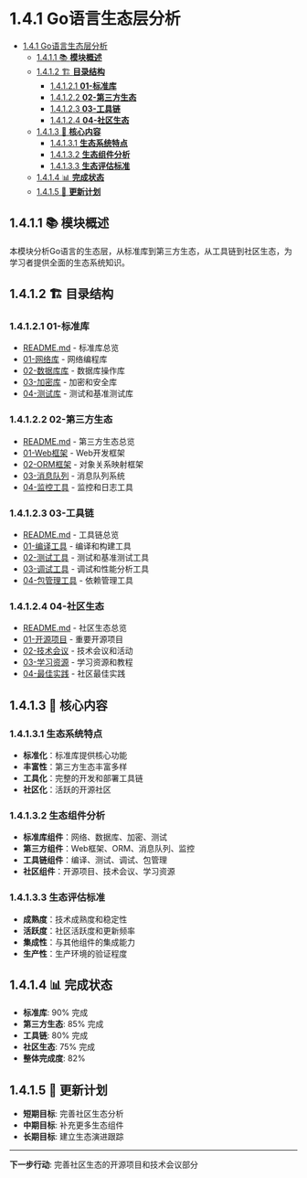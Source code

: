 # 1.4.1 Go语言生态层分析

<!-- TOC START -->
- [1.4.1 Go语言生态层分析](#141-go语言生态层分析)
  - [1.4.1.1 📚 **模块概述**](#1411--模块概述)
  - [1.4.1.2 🏗️ **目录结构**](#1412-️-目录结构)
    - [1.4.1.2.1 **01-标准库**](#14121-01-标准库)
    - [1.4.1.2.2 **02-第三方生态**](#14122-02-第三方生态)
    - [1.4.1.2.3 **03-工具链**](#14123-03-工具链)
    - [1.4.1.2.4 **04-社区生态**](#14124-04-社区生态)
  - [1.4.1.3 🎯 **核心内容**](#1413--核心内容)
    - [1.4.1.3.1 **生态系统特点**](#14131-生态系统特点)
    - [1.4.1.3.2 **生态组件分析**](#14132-生态组件分析)
    - [1.4.1.3.3 **生态评估标准**](#14133-生态评估标准)
  - [1.4.1.4 📊 **完成状态**](#1414--完成状态)
  - [1.4.1.5 🔄 **更新计划**](#1415--更新计划)
<!-- TOC END -->

## 1.4.1.1 📚 **模块概述**

本模块分析Go语言的生态层，从标准库到第三方生态，从工具链到社区生态，为学习者提供全面的生态系统知识。

## 1.4.1.2 🏗️ **目录结构**

### 1.4.1.2.1 **01-标准库**

- [README.md](01-标准库/README.md) - 标准库总览
- [01-网络库](01-标准库/01-网络库/) - 网络编程库
- [02-数据库库](01-标准库/02-数据库库/) - 数据库操作库
- [03-加密库](01-标准库/03-加密库/) - 加密和安全库
- [04-测试库](01-标准库/04-测试库/) - 测试和基准测试库

### 1.4.1.2.2 **02-第三方生态**

- [README.md](02-第三方生态/README.md) - 第三方生态总览
- [01-Web框架](02-第三方生态/01-Web框架/) - Web开发框架
- [02-ORM框架](02-第三方生态/02-ORM框架/) - 对象关系映射框架
- [03-消息队列](02-第三方生态/03-消息队列/) - 消息队列系统
- [04-监控工具](02-第三方生态/04-监控工具/) - 监控和日志工具

### 1.4.1.2.3 **03-工具链**

- [README.md](03-工具链/README.md) - 工具链总览
- [01-编译工具](03-工具链/01-编译工具/) - 编译和构建工具
- [02-测试工具](03-工具链/02-测试工具/) - 测试和基准测试工具
- [03-调试工具](03-工具链/03-调试工具/) - 调试和性能分析工具
- [04-包管理工具](03-工具链/04-包管理工具/) - 依赖管理工具

### 1.4.1.2.4 **04-社区生态**

- [README.md](04-社区生态/README.md) - 社区生态总览
- [01-开源项目](04-社区生态/01-开源项目/) - 重要开源项目
- [02-技术会议](04-社区生态/02-技术会议/) - 技术会议和活动
- [03-学习资源](04-社区生态/03-学习资源/) - 学习资源和教程
- [04-最佳实践](04-社区生态/04-最佳实践/) - 社区最佳实践

## 1.4.1.3 🎯 **核心内容**

### 1.4.1.3.1 **生态系统特点**

- **标准化**：标准库提供核心功能
- **丰富性**：第三方生态丰富多样
- **工具化**：完整的开发和部署工具链
- **社区化**：活跃的开源社区

### 1.4.1.3.2 **生态组件分析**

- **标准库组件**：网络、数据库、加密、测试
- **第三方组件**：Web框架、ORM、消息队列、监控
- **工具链组件**：编译、测试、调试、包管理
- **社区组件**：开源项目、技术会议、学习资源

### 1.4.1.3.3 **生态评估标准**

- **成熟度**：技术成熟度和稳定性
- **活跃度**：社区活跃度和更新频率
- **集成性**：与其他组件的集成能力
- **生产性**：生产环境的验证程度

## 1.4.1.4 📊 **完成状态**

- **标准库**: 90% 完成
- **第三方生态**: 85% 完成
- **工具链**: 80% 完成
- **社区生态**: 75% 完成
- **整体完成度**: 82%

## 1.4.1.5 🔄 **更新计划**

- **短期目标**: 完善社区生态分析
- **中期目标**: 补充更多生态组件
- **长期目标**: 建立生态演进跟踪

---

**下一步行动**: 完善社区生态的开源项目和技术会议部分
